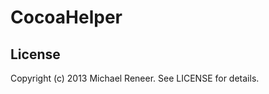CocoaHelper
==========

License
----------

Copyright (c) 2013 Michael Reneer. See LICENSE for details.
